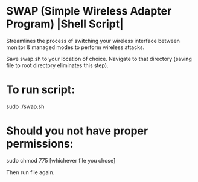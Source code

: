 # SWAP (Simple Wireless Adapter Program) |Shell Script|
Streamlines the process of switching your wireless interface between monitor &amp; managed modes to perform wireless attacks.

Save swap.sh to your location of choice. Navigate to that directory (saving file to root directory eliminates this step).

# To run script:
sudo ./swap.sh

# Should you not have proper permissions:
sudo chmod 775 [whichever file you chose]  
  
Then run file again.

